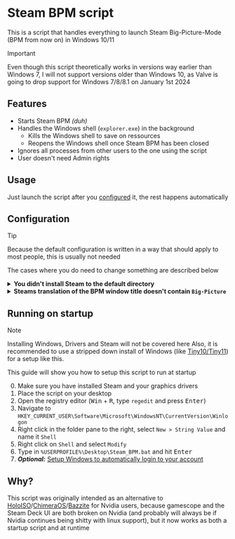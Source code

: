 # Steam BPM script

This is a script that handles everything to launch Steam Big-Picture-Mode (BPM from now on) in Windows 10/11

> [!IMPORTANT]
> Even though this script theoretically works in versions way earlier than Windows 7, I will not support versions
> older than Windows 10, as Valve is going to drop support for Windows 7/8/8.1 on January 1st 2024

## Features

- Starts Steam BPM *(duh)*
- Handles the Windows shell (`explorer.exe`) in the background
  - Kills the Windows shell to save on ressources
  - Reopens the Windows shell once Steam BPM has been closed
- Ignores all processes from other users to the one using the script
- User doesn't need Admin rights

## Usage

Just launch the script after you [configured](#configuration) it, the rest happens automatically

## Configuration

> [!TIP]
> Because the default configuration is written in a way that should apply to most people, this is usually not needed
> 
> The cases where you do need to change something are described below

<details>
  <summary><b>You didn't install Steam to the default directory</b></summary>
  
  > If you didn't change anything while installing Steam, this shouldn't apply to you
  
  If you didn't install steam to the default location, you need to replace the value ofthe first variable (`steam_exe`)
  with the path to your Steam executeable
</details>

<details>
  <summary><b>Steams translation of the BPM window title doesn't contain <code>Big-Picture</code></b></summary>
  
  If Steams translation of the BPM window title in the language your Steam installation is set to doesn't contain `Big-Picture`,
  you need to change the second variable (`bpm_check`) to whatever the name of the window is
</details>

## Running on startup

> [!NOTE]
> Installing Windows, Drivers and Steam will not be covered here
> Also, it is recommended to use a stripped down install of Windows (like [Tiny10/Tiny11](http://tinyxx.rf.gd/)) for a setup like this.

This guide will show you how to setup this script to run at startup

0. Make sure you have installed Steam and your graphics drivers
1. Place the script on your desktop
2. Open the registry editor (<kbd>Win</kbd> + <kbd>R</kbd>, type `regedit` and press <kbd>Enter</kbd>)
3. Navigate to `HKEY_CURRENT_USER\Software\Microsoft\WindowsNT\CurrentVersion\Winlogon`
4. Right click in the folder pane to the right, select `New > String Value` and name it `Shell`
5. Right click on `Shell` and select `Modify`
6. Type in `%USERPROFILE%\Desktop\Steam_BPM.bat` and hit <kbd>Enter</kbd>
7. ***Optional:*** [Setup Windows to automatically login to your account](https://www.lifewire.com/how-do-i-auto-login-to-windows-2626066)

## Why?

This script was originally intended as an alternative to
[HoloISO](https://github.com/HoloISO/holoiso)/[ChimeraOS](https://chimeraos.org/)/[Bazzite](https://github.com/ublue-os/bazzite)
for Nvidia users, because gamescope and the Steam Deck UI are both broken on Nvidia (and probably will always be if Nvidia
continues being shitty with linux support), but it now works as both a startup script and at runtime
